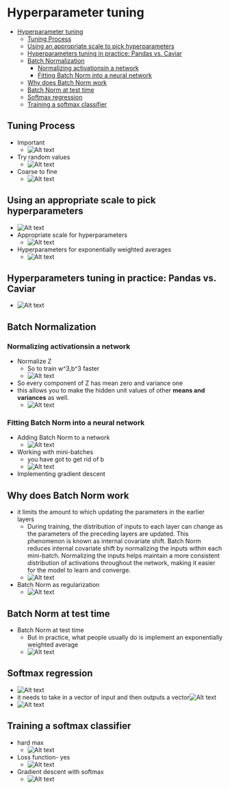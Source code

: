# Hyperparameter tuning

- [Hyperparameter tuning](#hyperparameter-tuning)
  - [Tuning Process](#tuning-process)
  - [Using an appropriate scale to pick hyperparameters](#using-an-appropriate-scale-to-pick-hyperparameters)
  - [Hyperparameters tuning in practice: Pandas vs. Caviar](#hyperparameters-tuning-in-practice-pandas-vs-caviar)
  - [Batch Normalization](#batch-normalization)
    - [Normalizing activationsin a network](#normalizing-activationsin-a-network)
    - [Fitting Batch Norm into a neural network](#fitting-batch-norm-into-a-neural-network)
  - [Why does Batch Norm work](#why-does-batch-norm-work)
  - [Batch Norm at test time](#batch-norm-at-test-time)
  - [Softmax regression](#softmax-regression)
  - [Training a softmax classifier](#training-a-softmax-classifier)

## Tuning Process

- Important
  - ![Alt text](images/image-124.png)
- Try random values
  - ![Alt text](images/image-125.png)
- Coarse to fine
  - ![Alt text](images/image-126.png)

## Using an appropriate scale to pick hyperparameters

- ![Alt text](images/image-127.png)
- Appropriate scale for hyperparameters
  - ![Alt text](images/image-128.png)
- Hyperparameters for exponentially weighted averages
  - ![Alt text](images/image-129.png)

## Hyperparameters tuning in practice: Pandas vs. Caviar

- ![Alt text](images/image-130.png)

## Batch Normalization

### Normalizing activationsin a network

- Normalize Z
  - So to train w^3,b^3 faster
  - ![Alt text](images/image-131.png)
- So every component of Z has mean zero and variance one
- this allows you to make the hidden unit values of other **means and variances** as well.
  - ![Alt text](images/image-132.png)

### Fitting Batch Norm into a neural network

- Adding Batch Norm to a network
  - ![Alt text](images/image-133.png)
- Working with mini-batches
  - you have got to get rid of b
  - ![Alt text](images/image-134.png)
- Implementing gradient descent

## Why does Batch Norm work

- it limits the amount to which updating the parameters in the earlier layers
  - During training, the distribution of inputs to each layer can change as the parameters of the preceding layers are updated. This phenomenon is known as internal covariate shift. Batch Norm reduces internal covariate shift by normalizing the inputs within each mini-batch. Normalizing the inputs helps maintain a more consistent distribution of activations throughout the network, making it easier for the model to learn and converge.
  - ![Alt text](images/image-135.png)
- Batch Norm as regularization
  - ![Alt text](images/image-136.png)

## Batch Norm at test time

- Batch Norm at test time
  - But in practice, what people usually do is implement an exponentially weighted average
  - ![Alt text](images/image-137.png)

## Softmax regression

- ![Alt text](images/image-138.png)
- it needs to take in a vector of input and then outputs a vector![Alt text](images/image-139.png)
- ![Alt text](images/image-140.png)
 
## Training a softmax classifier

- hard max
  - ![Alt text](images/image-141.png)
- Loss function- yes
  - ![Alt text](images/image-142.png)
- Gradient descent with softmax
  - ![Alt text](images/image-143.png)